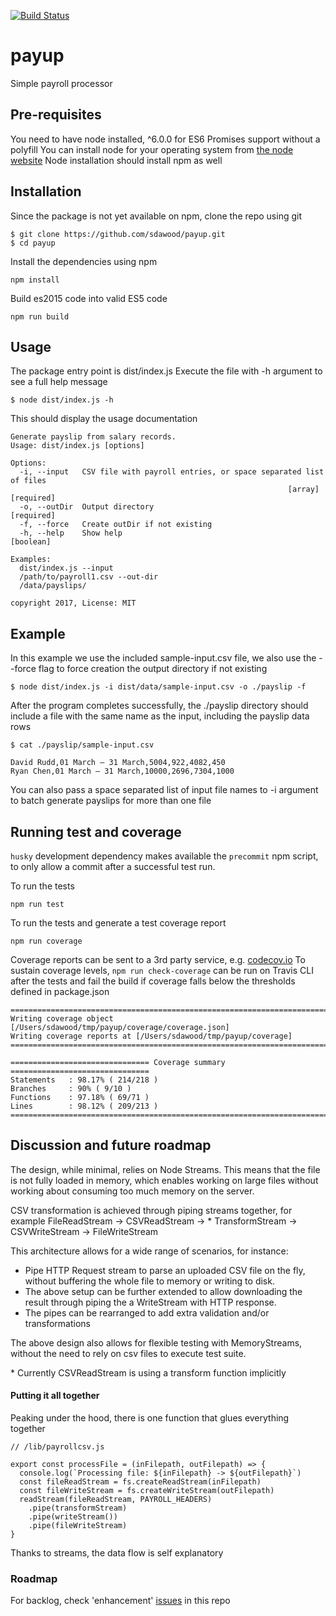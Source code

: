 [![Build Status](https://travis-ci.org/sdawood/payup.png?branch=master)](https://travis-ci.org/sdawood/payup)

# payup
Simple payroll processor

## Pre-requisites
You need to have node installed, ^6.0.0 for ES6 Promises support without a polyfill
You can install node for your operating system from [the node website](https://nodejs.org/)
Node installation should install npm as well

## Installation

Since the package is not yet available on npm, clone the repo using git

```
$ git clone https://github.com/sdawood/payup.git
$ cd payup
```

Install the dependencies using npm

```
npm install
```

Build es2015 code into valid ES5 code

```
npm run build
```

## Usage

The package entry point is dist/index.js
Execute the file with -h argument to see a full help message

```
$ node dist/index.js -h
```

This should display the usage documentation

```
Generate payslip from salary records.
Usage: dist/index.js [options]

Options:
  -i, --input   CSV file with payroll entries, or space separated list of files
                                                              [array] [required]
  -o, --outDir  Output directory                                      [required]
  -f, --force   Create outDir if not existing
  -h, --help    Show help                                              [boolean]

Examples:
  dist/index.js --input
  /path/to/payroll1.csv --out-dir
  /data/payslips/

copyright 2017, License: MIT
```

## Example

In this example we use the included sample-input.csv file, we also use the --force flag to force creation the output directory if not existing

```
$ node dist/index.js -i dist/data/sample-input.csv -o ./payslip -f
```

After the program completes successfully, the ./payslip directory should include a file with the same name as the input, including the payslip data rows

```
$ cat ./payslip/sample-input.csv

David Rudd,01 March – 31 March,5004,922,4082,450
Ryan Chen,01 March – 31 March,10000,2696,7304,1000
```

You can also pass a space separated list of input file names to -i argument to batch generate payslips for more than one file


## Running test and coverage

`husky` development dependency makes available the `precommit` npm script, to only allow a commit after a successful test run.

To run the tests

```
npm run test
```

To run the tests and generate a test coverage report
```
npm run coverage
```
Coverage reports can be sent to a 3rd party service, e.g. [codecov.io](http://codecov.io)
To sustain coverage levels, ```npm run check-coverage``` can be run on Travis CLI after the tests and fail the build if coverage falls below the thresholds defined in package.json

```
=============================================================================
Writing coverage object [/Users/sdawood/tmp/payup/coverage/coverage.json]
Writing coverage reports at [/Users/sdawood/tmp/payup/coverage]
=============================================================================

=============================== Coverage summary ===============================
Statements   : 98.17% ( 214/218 )
Branches     : 90% ( 9/10 )
Functions    : 97.18% ( 69/71 )
Lines        : 98.12% ( 209/213 )
================================================================================
```
## Discussion and future roadmap

The design, while minimal, relies on Node Streams. This means that the file is not fully loaded in memory, which enables working on large files without working about consuming too much memory on the server.

CSV transformation is achieved through piping streams together, for example FileReadStream -> CSVReadStream -> * TransformStream -> CSVWriteStream -> FileWriteStream

This architecture allows for a wide range of scenarios, for instance:
* Pipe HTTP Request stream to parse an uploaded CSV file on the fly, without buffering the whole file to memory or writing to disk.
* The above setup can be further extended to allow downloading the result through piping the a WriteStream with HTTP response.
* The pipes can be rearranged to add extra validation and/or transformations

The above design also allows for flexible testing with MemoryStreams, without the need to rely on csv files to execute test suite.

\* Currently CSVReadStream is using a transform function implicitly

#### Putting it all together
Peaking under the hood, there is one function that glues everything together

```
// /lib/payrollcsv.js

export const processFile = (inFilepath, outFilepath) => {
  console.log(`Processing file: ${inFilepath} -> ${outFilepath}`)
  const fileReadStream = fs.createReadStream(inFilepath)
  const fileWriteStream = fs.createWriteStream(outFilepath)
  readStream(fileReadStream, PAYROLL_HEADERS)
    .pipe(transformStream)
    .pipe(writeStream())
    .pipe(fileWriteStream)
}
```
Thanks to streams, the data flow is self explanatory

### Roadmap

For backlog, check 'enhancement' [issues](https://github.com/sdawood/payup/issues) in this repo



